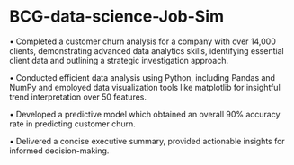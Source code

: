 # BCG-data-science-Job-Sim

• Completed a customer churn analysis for a company with over 14,000 clients, demonstrating advanced data
analytics skills, identifying essential client data and outlining a strategic investigation approach.

• Conducted efficient data analysis using Python, including Pandas and NumPy and employed data visualization
tools like matplotlib for insightful trend interpretation over 50 features.

• Developed a predictive model which obtained an overall 90% accuracy rate in predicting customer churn.

• Delivered a concise executive summary, provided actionable insights for informed decision-making.
